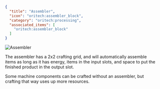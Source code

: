 ```json
{
  "title": "Assembler",
  "icon": "oritech:assembler_block",
  "category": "oritech:processing",
  "associated_items": [
    "oritech:assembler_block"
  ]
}
```

![Assembler](oritech:textures/book/assembler.png,fit)

The assembler has a 2x2 crafting grid, and will automatically assemble items as long as it has energy, items in the input slots, and space to put the finished product in the output slot.

Some machine components can be crafted without an assembler, but crafting that way uses up more resources.